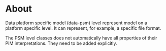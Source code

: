 # About

Data platform specific model (data-psm) level represent model on a platform specific level.
It can represent, for example, a specific file format.

The PSM level classes does not automatically have all properties of their PIM interpretations.
They need to be added explicitly.
